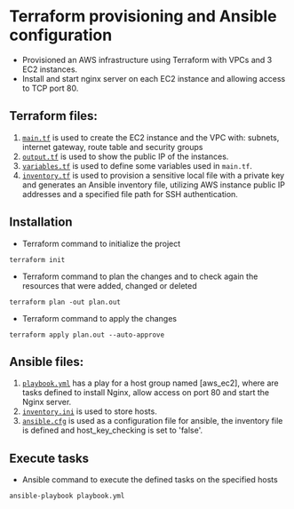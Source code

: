 # Terraform provisioning and Ansible configuration
- Provisioned an AWS infrastructure using Terraform with VPCs and 3 EC2 instances. 
- Install and start nginx server on each EC2 instance and allowing access to TCP port 80. 


## **Terraform files:**
1. [`main.tf`](https://github.com/Sebastianutcn/ansible-terraform/blob/main/main.tf) is used to create the EC2 instance and the VPC with: subnets, internet gateway, route table and security groups 
2. [`output.tf`](https://github.com/Sebastianutcn/ansible-terraform/blob/main/output.tf) is used to show the public IP of the instances.
3. [`variables.tf`](https://github.com/Sebastianutcn/ansible-terraform/blob/main/variables.tf) is used to define some variables used in `main.tf`.
4. [`inventory.tf`](https://github.com/Sebastianutcn/ansible-terraform/blob/main/inventory.tf) is used to provision a sensitive local file with a private key and generates an Ansible inventory file, utilizing AWS instance public IP addresses and a specified file path for SSH authentication.

## Installation
- Terraform command to initialize the project
```
terraform init
```
* Terraform command to plan the changes and to check again the resources that were added, changed or deleted
```
terraform plan -out plan.out
```
- Terraform command to apply the changes
```
terraform apply plan.out --auto-approve
```

## **Ansible files:**
1. [`playbook.yml`](https://github.com/Sebastianutcn/ansible-terraform/blob/main/playbook.yml) has a play for a host group named [aws_ec2], where are tasks defined to install Nginx, allow access on port 80 and start the Nginx server.
2. [`inventory.ini`](https://github.com/Sebastianutcn/ansible-terraform/blob/main/inventory.ini) is used to store hosts.
3. [`ansible.cfg`](https://github.com/Sebastianutcn/ansible-terraform/blob/main/ansible.cfg) is used as a configuration file for ansible, the inventory file is defined and host_key_checking is set to 'false'.

## Execute tasks
- Ansible command to execute the defined tasks on the specified hosts
```
ansible-playbook playbook.yml
```
